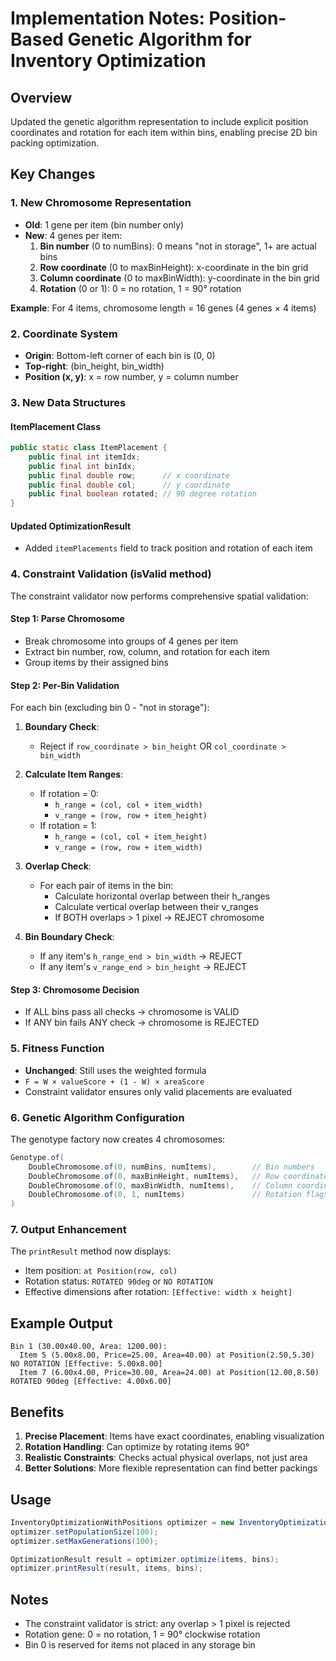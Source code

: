 # Implementation Notes: Position-Based Genetic Algorithm for Inventory Optimization

## Overview
Updated the genetic algorithm representation to include explicit position coordinates and rotation for each item within bins, enabling precise 2D bin packing optimization.

## Key Changes

### 1. **New Chromosome Representation**
- **Old**: 1 gene per item (bin number only)
- **New**: 4 genes per item:
  1. **Bin number** (0 to numBins): 0 means "not in storage", 1+ are actual bins
  2. **Row coordinate** (0 to maxBinHeight): x-coordinate in the bin grid
  3. **Column coordinate** (0 to maxBinWidth): y-coordinate in the bin grid  
  4. **Rotation** (0 or 1): 0 = no rotation, 1 = 90° rotation

**Example**: For 4 items, chromosome length = 16 genes (4 genes × 4 items)

### 2. **Coordinate System**
- **Origin**: Bottom-left corner of each bin is (0, 0)
- **Top-right**: (bin_height, bin_width)
- **Position (x, y)**: x = row number, y = column number

### 3. **New Data Structures**

#### ItemPlacement Class
```java
public static class ItemPlacement {
    public final int itemIdx;
    public final int binIdx;
    public final double row;      // x coordinate
    public final double col;      // y coordinate
    public final boolean rotated; // 90 degree rotation
}
```

#### Updated OptimizationResult
- Added `itemPlacements` field to track position and rotation of each item

### 4. **Constraint Validation (isValid method)**

The constraint validator now performs comprehensive spatial validation:

#### Step 1: Parse Chromosome
- Break chromosome into groups of 4 genes per item
- Extract bin number, row, column, and rotation for each item
- Group items by their assigned bins

#### Step 2: Per-Bin Validation
For each bin (excluding bin 0 - "not in storage"):

1. **Boundary Check**: 
   - Reject if `row_coordinate > bin_height` OR `col_coordinate > bin_width`

2. **Calculate Item Ranges**:
   - If rotation = 0:
     - `h_range = (col, col + item_width)`
     - `v_range = (row, row + item_height)`
   - If rotation = 1:
     - `h_range = (col, col + item_height)`  
     - `v_range = (row, row + item_width)`

3. **Overlap Check**:
   - For each pair of items in the bin:
     - Calculate horizontal overlap between their h_ranges
     - Calculate vertical overlap between their v_ranges
     - If BOTH overlaps > 1 pixel → REJECT chromosome

4. **Bin Boundary Check**:
   - If any item's `h_range_end > bin_width` → REJECT
   - If any item's `v_range_end > bin_height` → REJECT

#### Step 3: Chromosome Decision
- If ALL bins pass all checks → chromosome is VALID
- If ANY bin fails ANY check → chromosome is REJECTED

### 5. **Fitness Function**
- **Unchanged**: Still uses the weighted formula
- `F = W × valueScore + (1 - W) × areaScore`
- Constraint validator ensures only valid placements are evaluated

### 6. **Genetic Algorithm Configuration**

The genotype factory now creates 4 chromosomes:
```java
Genotype.of(
    DoubleChromosome.of(0, numBins, numItems),        // Bin numbers
    DoubleChromosome.of(0, maxBinHeight, numItems),   // Row coordinates
    DoubleChromosome.of(0, maxBinWidth, numItems),    // Column coordinates
    DoubleChromosome.of(0, 1, numItems)               // Rotation flags
)
```

### 7. **Output Enhancement**
The `printResult` method now displays:
- Item position: `at Position(row, col)`
- Rotation status: `ROTATED 90deg` or `NO ROTATION`
- Effective dimensions after rotation: `[Effective: width x height]`

## Example Output
```
Bin 1 (30.00x40.00, Area: 1200.00):
  Item 5 (5.00x8.00, Price=25.00, Area=40.00) at Position(2.50,5.30) NO ROTATION [Effective: 5.00x8.00]
  Item 7 (6.00x4.00, Price=30.00, Area=24.00) at Position(12.00,8.50) ROTATED 90deg [Effective: 4.00x6.00]
```

## Benefits
1. **Precise Placement**: Items have exact coordinates, enabling visualization
2. **Rotation Handling**: Can optimize by rotating items 90°
3. **Realistic Constraints**: Checks actual physical overlaps, not just area
4. **Better Solutions**: More flexible representation can find better packings

## Usage
```java
InventoryOptimizationWithPositions optimizer = new InventoryOptimizationWithPositions();
optimizer.setPopulationSize(100);
optimizer.setMaxGenerations(100);

OptimizationResult result = optimizer.optimize(items, bins);
optimizer.printResult(result, items, bins);
```

## Notes
- The constraint validator is strict: any overlap > 1 pixel is rejected
- Rotation gene: 0 = no rotation, 1 = 90° clockwise rotation
- Bin 0 is reserved for items not placed in any storage bin
